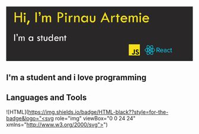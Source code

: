 ![Header](https://github.com/ArtemiePirnau/ArtemiePirnau/blob/main/banner.jpg)

## I'm a student and i love programming

## Languages and Tools

![HTML](https://img.shields.io/badge/HTML-black??style=for-the-badge&logo="<svg role="img" viewBox="0 0 24 24" xmlns="http://www.w3.org/2000/svg"><title>Adidas</title><path d="M11.936 17.952c0-.644.517-1.16 1.162-1.16.644 0 1.16.516 1.16 1.16a1.157 1.157 0 01-1.16 1.161 1.157 1.157 0 01-1.162-1.16m4.724 0c0-.645.517-1.162 1.161-1.162s1.161.517 1.161 1.161-.517 1.161-1.16 1.161a1.157 1.157 0 01-1.162-1.16m-10.95 0c0-.645.517-1.162 1.161-1.162s1.16.517 1.16 1.161-.516 1.161-1.16 1.161a1.157 1.157 0 01-1.161-1.16m-4.724 0c0-.645.517-1.162 1.161-1.162s1.161.517 1.161 1.161a1.157 1.157 0 01-1.161 1.161 1.157 1.157 0 01-1.16-1.16m9.55-2.052h-1.01v4.063h1.01v-4.063zM3.3 19.964h1.01v-4.063H3.3v.326a2.087 2.087 0 00-1.2-.374c-1.162 0-2.1.938-2.1 2.1 0 1.168.938 2.099 2.1 2.099.445 0 .858-.135 1.2-.374v.286zm15.674 0h1.01v-4.063h-1.01v.326a2.087 2.087 0 00-1.2-.374c-1.162 0-2.1.938-2.1 2.1a2.092 2.092 0 002.1 2.099c.445 0 .858-.135 1.2-.374v.286zm1.384-1.32c.032.82.732 1.4 1.9 1.4.955 0 1.742-.414 1.742-1.328 0-.636-.358-1.01-1.185-1.17l-.644-.126c-.414-.08-.7-.16-.7-.406 0-.27.278-.39.628-.39.51 0 .716.255.732.557h1.018c-.056-.795-.692-1.328-1.718-1.328-1.057 0-1.686.58-1.686 1.336 0 .922.748 1.073 1.392 1.193l.533.095c.382.072.549.183.549.406 0 .199-.191.397-.645.397-.66 0-.874-.342-.882-.636h-1.034zM8.024 14.517v1.71a2.087 2.087 0 00-1.2-.374c-1.162 0-2.1.938-2.1 2.1 0 1.168.938 2.099 2.1 2.099.444 0 .858-.135 1.2-.374v.286h1.01v-5.447h-1.01zm6.226 0v1.71a2.087 2.087 0 00-1.2-.374c-1.161 0-2.1.938-2.1 2.1a2.092 2.092 0 002.1 2.099c.445 0 .858-.135 1.2-.374v.286h1.01v-5.447h-1.01zm-11.626-1.2l.684 1.2h4.716l-1.869-3.229-3.53 2.028zm7.913 2.21v-1.01h3.713l-3.96-6.855L6.751 9.69l2.776 4.827v1.01h1.01zm5.217-1.01h4.723L14.37 3.948l-3.531 2.036 4.915 8.533z"/></svg>")
